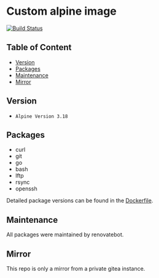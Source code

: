 # Custom alpine image

[![Build Status](https://ci.bueraner.de/api/badges/murdoc/alpine/status.svg)](https://ci.bueraner.de/murdoc/alpine)

## Table of Content

<!-- vim-markdown-toc GFM -->

* [Version](#version)
* [Packages](#packages)
* [Maintenance](#maintenance)
* [Mirror](#mirror)

<!-- vim-markdown-toc -->

## Version

* `Alpine Version 3.18`

## Packages

* curl
* git
* go
* bash
* lftp
* rsync
* openssh

Detailed package versions can be found in the [Dockerfile](Dockerfile).

## Maintenance

All packages were maintained by renovatebot.

## Mirror

This repo is only a mirror from a private gitea instance.
